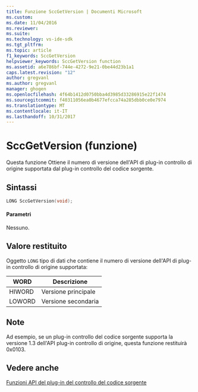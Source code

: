 ```yaml
---
title: Funzione SccGetVersion | Documenti Microsoft
ms.custom: 
ms.date: 11/04/2016
ms.reviewer: 
ms.suite: 
ms.technology: vs-ide-sdk
ms.tgt_pltfrm: 
ms.topic: article
f1_keywords: SccGetVersion
helpviewer_keywords: SccGetVersion function
ms.assetid: a6e786bf-744e-4272-9e21-0be44d23b1a1
caps.latest.revision: "12"
author: gregvanl
ms.author: gregvanl
manager: ghogen
ms.openlocfilehash: 4f64b1412d0750bba4d3985d33286915e22f1474
ms.sourcegitcommit: f40311056ea0b4677efcca74a285dbb0ce0e7974
ms.translationtype: MT
ms.contentlocale: it-IT
ms.lasthandoff: 10/31/2017
---
```

# <a name="sccgetversion-function"></a>SccGetVersion (funzione)
Questa funzione Ottiene il numero di versione dell'API di plug-in controllo di origine supportata dal plug-in controllo del codice sorgente.  
  
## <a name="syntax"></a>Sintassi  
  
```cpp  
LONG SccGetVersion(void);  
```  
  
#### <a name="parameters"></a>Parametri  
 Nessuno.  
  
## <a name="return-value"></a>Valore restituito  
 Oggetto `LONG` tipo di dati che contiene il numero di versione dell'API di plug-in controllo di origine supportata:  
  
|WORD|Descrizione|  
|----------|-----------------|  
|HIWORD|Versione principale|  
|LOWORD|Versione secondaria|  
  
## <a name="remarks"></a>Note  
 Ad esempio, se un plug-in controllo del codice sorgente supporta la versione 1.3 dell'API plug-in controllo di origine, questa funzione restituirà 0x0103.  
  
## <a name="see-also"></a>Vedere anche  
 [Funzioni API del plug-in del controllo del codice sorgente](../extensibility/source-control-plug-in-api-functions.md)